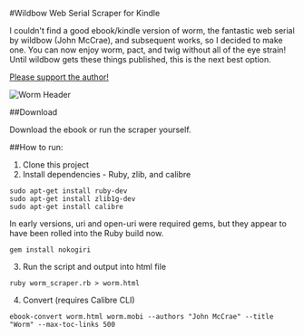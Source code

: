 #Wildbow Web Serial Scraper for Kindle

I couldn't find a good ebook/kindle version of worm, the fantastic web serial by wildbow (John McCrae), and subsequent works, so I decided to make one. You can now enjoy worm, pact, and twig without all of the eye strain! Until wildbow gets these things published, this is the next best option.

[Please support the author!](https://parahumans.wordpress.com/support/)

![Worm Header](http://parahumans.files.wordpress.com/2011/06/cityscape2.jpg)

##Download

Download the ebook or run the scraper yourself.

##How to run:

1. Clone this project
2. Install dependencies - Ruby, zlib, and calibre
  
  ```command
  sudo apt-get install ruby-dev
  sudo apt-get install zlib1g-dev
  sudo apt-get install calibre
  ```
  In early versions, uri and open-uri were required gems, but they appear to have been rolled into the Ruby build now. 
  ```command
  gem install nokogiri
  ```
3. Run the script and output into html file

  ```command
  ruby worm_scraper.rb > worm.html
  ```
4. Convert (requires Calibre CLI)

  ```command
  ebook-convert worm.html worm.mobi --authors "John McCrae" --title "Worm" --max-toc-links 500
  ```
